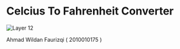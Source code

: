 # Celcius To Fahrenheit Converter

![Layer 12](https://user-images.githubusercontent.com/90718856/198617435-972af3b3-4541-46d2-8ded-8d2176e201ee.png)

Ahmad Wildan Faurizqi
( 2010010175 )
